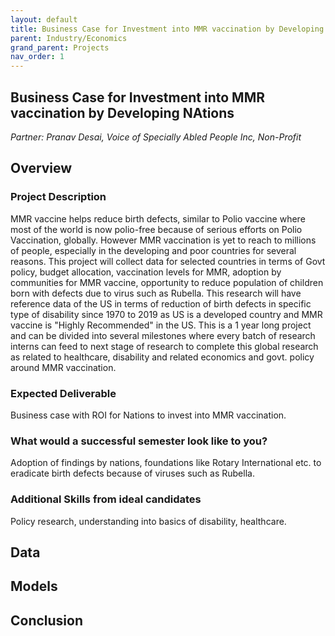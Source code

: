 ```yaml
---
layout: default
title: Business Case for Investment into MMR vaccination by Developing Nations
parent: Industry/Economics
grand_parent: Projects
nav_order: 1
---
```



## Business Case for Investment into MMR vaccination by Developing NAtions
*Partner: Pranav Desai, Voice of Specially Abled People Inc, Non-Profit*

## Overview
### Project Description
MMR vaccine helps reduce birth defects, similar to Polio vaccine where most of the world is now polio-free because of serious efforts on Polio Vaccination, globally. However MMR vaccination is yet to reach to millions of people, especially in the developing and poor countries for several reasons. This project will collect data for selected countries in terms of Govt policy, budget allocation, vaccination levels for MMR, adoption by communities for MMR vaccine, opportunity to reduce population of children born with defects due to virus such as Rubella. This research will have reference data of the US in terms of reduction of birth defects in specific type of disability since 1970 to 2019 as US is a developed country and MMR vaccine is "Highly Recommended" in the US. This is a 1 year long project and can be divided into several milestones where every batch of research interns can feed to next stage of research to complete this global research as related to healthcare, disability and related economics and govt. policy around MMR vaccination.
### Expected Deliverable
Business case with ROI for Nations to invest into MMR vaccination.
### What would a successful semester look like to you?
Adoption of findings by nations, foundations like Rotary International etc. to eradicate birth defects because of viruses such as Rubella.
### Additional Skills from ideal candidates
Policy research, understanding into basics of disability, healthcare.

## Data

## Models

## Conclusion


```python

```

